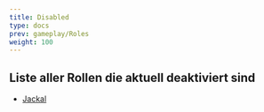 ```yaml
---
title: Disabled
type: docs
prev: gameplay/Roles
weight: 100
---
```


## Liste aller Rollen die aktuell deaktiviert sind

- [Jackal](jackal)
